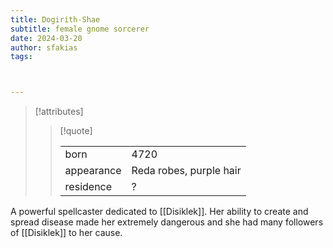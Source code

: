 ```yaml
---
title: Dogirith-Shae
subtitle: female gnome sorcerer
date: 2024-03-20
author: sfakias
tags:



---
```

> [!attributes]
> 
> > [!quote]
> >
> > | | |
> > | --- | --- |
> > | born | 4720 |
> > | appearance | Reda robes, purple hair |
> > | residence | ? |

A powerful spellcaster dedicated to [[Disiklek]]. Her ability to create and spread disease made her extremely dangerous and she had many followers of [[Disiklek]] to her cause.